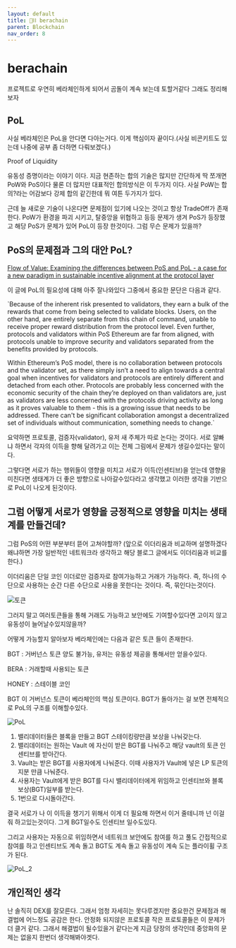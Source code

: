 ```yaml
---
layout: default
title: 🐻⛓️ berachain
parent: Blockchain
nav_order: 8
---
```


# berachain

프로젝트로 우연히 베라체인하게 되어서 곰돌이 계속 보는데 토할거같다 그래도 정리해보자

## PoL

사실 베라체인은 PoL을 안다면 다아는거다. 이게 핵심이자 끝이다.(사실 비콘키트도 있는데 나중에 공부 좀 더하면 다뤄보겠다.)

Proof of Liquidity

유동성 증명이라는 이야기 이다. 지금 현존하는 합의 기술은 많지만 간단하게 딱 쪼개면 PoW와 PoS이다 물론 더 많지만 대표적인 합의방식은 이 두가지 이다. 사실 PoW는 합의?라는 어감보다 강제 합의 같긴한데 뭐 여튼 두가지가 있다.

근데 늘 새로운 기술이 나온다면 문제점이 있기에 나오는 것이고 항상 TradeOff가 존재한다. PoW가 환경을 파괴 시키고, 탈중앙을 위협하고 등등 문제가 생겨 PoS가 등장했고 해당 PoS가 문제가 있어 PoL이 등장 한것이다. 그럼 무슨 문제가 있을까?

## PoS의 문제점과 그의 대안 PoL?

[Flow of Value: Examining the differences between PoS and PoL - a case for a new paradigm in sustainable incentive alignment at the protocol layer](https://blog.berachain.com/blog/flow-of-value-examining-the-differences-between-pos-and-pol-a-case-for-a-new-paradigm-in-sustainable-incentive-alignment-at-the-protocol-layer)

이 글에 PoL의 필요성에 대해 아주 잘나와있다 그중에서 중요한 문단은 다음과 같다.

`Because of the inherent risk presented to validators, they earn a bulk of the rewards that come from being selected to validate blocks. Users, on the other hand, are entirely separate from this chain of command, unable to receive proper reward distribution from the protocol level. Even further, protocols and validators within PoS Ethereum are far from aligned, with protocols unable to improve security and validators separated from the benefits provided by protocols.

Within Ethereum’s PoS model, there is no collaboration between protocols and the validator set, as there simply isn’t a need to align towards a central goal when incentives for validators and protocols are entirely different and detached from each other. Protocols are probably less concerned with the economic security of the chain they’re deployed on than validators are, just as validators are less concerned with the protocols driving activity as long as it proves valuable to them - this is a growing issue that needs to be addressed. There can't be significant collaboration amongst a decentralized set of individuals without communication, something needs to change.`

요약하면 프로토콜, 검증자(validator), 유저 새 주체가 따로 논다는 것이다. 서로 알빠냐 하면서 각자의 이득을 향해 달려가고 이는 전체 그림에서 문제가 생길수있다는 말이다.

그렇다면 서로가 하는 행위들이 영향을 미치고 서로가 이득(인센티브)을 얻는데 영향을 미친다면 생태계가 더 좋은 방향으로 나아갈수있다라고 생각했고 이러한 생각을 기반으로 PoL이 나오게 된것이다.

## 그럼 어떻게 서로가 영향을 긍정적으로 영향을 미치는 생태계를 만들건데?

그럼 PoS의 어떤 부분부터 뜯어 고쳐야할까? (앞으로 이더리움과 비교하며 설명하겠다 왜냐하면 가장 일반적인 네트워크라 생각하고 해당 블로그 글에서도 이더리움과 비교를 한다.)

이더리움은 단일 코인 이더로만 검증자로 참여가능하고 거래가 가능하다. 즉, 하나의 수단으로 사용하는 순간 다른 수단으로 사용을 못한다는 것이다. 즉, 묶인다는것이다.

![토큰](image-3.png)

그러지 말고 여러토큰들을 통해 거래도 가능하고 보안에도 기여할수있다면 고이지 않고 유동성이 늘어날수있지않을까?

어떻게 가능할지 알아보자 베라체인에는 다음과 같은 토큰 들이 존재한다.

BGT : 거버넌스 토큰 양도 불가능, 유저는 유동성 제공을 통해서만 얻을수있다.

BERA : 거래할때 사용되는 토큰

HONEY : 스테이블 코인

BGT 이 거버넌스 토큰이 베라체인의 핵심 토큰이다. BGT가 돌아가는 걸 보면 전체적으로 PoL의 구조를 이해할수있다.

![PoL](<스크린샷 2024-11-30 오전 2.09.39.png>)

1. 밸리데이터들은 블록을 만들고 BGT 스테이킹량만큼 보상을 나눠갖는다.
2. 밸리데이터는 원하는 Vault 에 자신이 받은 BGT를 나눠주고 해당 vault의 토큰 인센티브를 받아간다.
3. Vault는 받은 BGT를 사용자에게 나눠준다. 이때 사용자가 Vault에 넣은 LP 토큰의 지분 만큼 나눠준다.
4. 사용자는 Vault에게 받은 BGT를 다시 밸리데이터에게 위임하고 인센티브와 블록 보상(BGT)일부를 받는다.
5. 1번으로 다시돌아간다.

결국 서로가 나 이 이득을 챙기기 위해서 이게 더 필요해 하면서 이거 줄테니까 넌 이걸줘 하고있는것이다. 그게 BGT일수도 인센티브 일수도있다.

그리고 사용자는 자동으로 위임하면서 네트워크 보안에도 참여를 하고 풀도 간접적으로 참여를 하고 인센티브도 계속 돌고 BGT도 계속 돌고 유동성이 계속 도는 플라이휠 구조가 된다.

![PoL_2](image-4.png)

## 개인적인 생각

난 솔직히 DEX를 잘모른다. 그래서 엄청 자세히는 못다루겠지만 중요한건 문제점과 해결법에 어느정도 공감은 한다. 안정화 되지않은 프로토콜 작은 프로토콜들은 이 문제가 더 클거 같다. 그래서 해결법이 될수있을거 같다는게 지금 당장의 생각인데 중앙화의 문제는 없을지 한번더 생각해봐야겟다.
